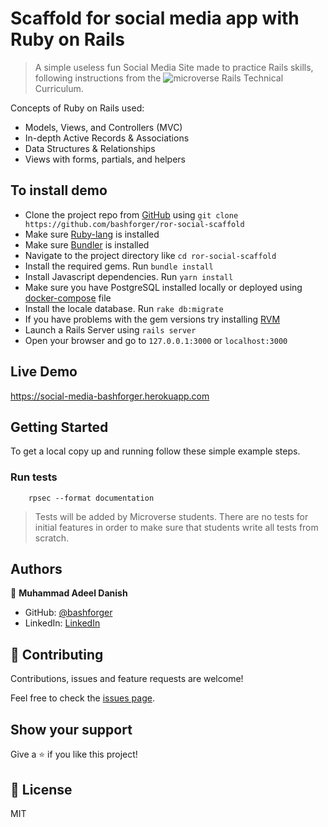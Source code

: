 # Scaffold for social media app with Ruby on Rails

> A simple useless fun Social Media Site made to practice Rails skills, following instructions from the ![microverse](https://camo.githubusercontent.com/3a5835d4f56c57cec85939ac345e43fef164c178/68747470733a2f2f696d672e736869656c64732e696f2f62616467652f4d6963726f76657273652d626c756576696f6c6574) Rails Technical Curriculum. 


Concepts of Ruby on Rails used:

- Models, Views, and Controllers (MVC)
- In-depth Active Records & Associations 
- Data Structures & Relationships
- Views with forms, partials, and helpers

## To install demo

- Clone the project repo from [GitHub](https://github.com/bashforger/ror-social-scaffold) using `git clone https://github.com/bashforger/ror-social-scaffold`
- Make sure [Ruby-lang](https://www.ruby-lang.org/en/) is installed
- Make sure [Bundler](https://bundler.io/) is installed
- Navigate to the project directory like `cd ror-social-scaffold`
- Install the required gems. Run `bundle install`
- Install Javascript dependencies. Run `yarn install`
- Make sure you have PostgreSQL installed locally or deployed using [docker-compose](https://github.com/bashforger/ror-social-scaffold/blob/development/config/docker-compose.yml) file
- Install the locale database. Run `rake db:migrate`
- If you have problems with the gem versions try installing [RVM](https://rvm.io/)
- Launch a Rails Server using `rails server`
- Open your browser and go to `127.0.0.1:3000` or `localhost:3000`
## Live Demo

https://social-media-bashforger.herokuapp.com


## Getting Started

To get a local copy up and running follow these simple example steps.

### Run tests

```
    rpsec --format documentation
```

> Tests will be added by Microverse students. There are no tests for initial features in order to make sure that students write all tests from scratch.


## Authors

👤 **Muhammad Adeel Danish**

- GitHub: [@bashforger](https://github.com/bashforger)
- LinkedIn: [LinkedIn](https://www.linkedin.com/in/muhammad-adeel-danish/)

## 🤝 Contributing

Contributions, issues and feature requests are welcome!

Feel free to check the [issues page](issues/).

## Show your support

Give a ⭐️ if you like this project!


## 📝 License

MIT

